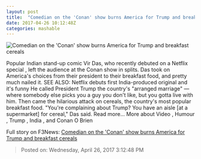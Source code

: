 ```yaml
---
layout: post
title:  "Comedian on the 'Conan' show burns America for Trump and breakfast cereals"
date: 2017-04-26 10:12:48Z
categories: mashable
---
```


![Comedian on the 'Conan' show burns America for Trump and breakfast cereals](http://i.amz.mshcdn.com/K2ESqoC9fV7u5AjwyU05YBG2bxg=/1200x630/2017%2F04%2F26%2F6f%2F4336b58639db4bfdb13cff20dbb78fb9.e8116.jpg)

Popular Indian stand-up comic Vir Das, who recently debuted on a Netflix special , left the audience at the Conan show in splits. Das took on America's choices from their president to their breakfast food, and pretty much nailed it. SEE ALSO: Netflix debuts first India-produced original and it's funny He called President Trump the country's "arranged marriage" — where somebody else picks you a guy you don't like, but you gotta live with him. Then came the hilarious attack on cereals, the country's most popular breakfast food. "You're complaining about Trump? You have an aisle [at a supermarket] for cereal," Das said. Read more... More about Video , Humour , Trump , India , and Conan O Brien


Full story on F3News: [Comedian on the 'Conan' show burns America for Trump and breakfast cereals](http://www.f3nws.com/n/V3jF3H)

> Posted on: Wednesday, April 26, 2017 3:12:48 PM
